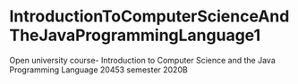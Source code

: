 # IntroductionToComputerScienceAndTheJavaProgrammingLanguage1
Open university course- Introduction to Computer Science and the Java Programming Language 20453 semester 2020B
